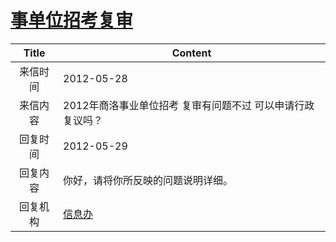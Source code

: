 # <a href="http://www.shangluo.gov.cn/zmhd/ldxxxx.jsp?urltype=leadermail.LeaderMailContentUrl&wbtreeid=1112&leadermailid=1217">事单位招考复审</a>
| Title |                     Content                      |
|:-----:|--------------------------------------------------|
| 来信时间  | 2012-05-28                                       |
| 来信内容  | 2012年商洛事业单位招考 复审有问题不过 可以申请行政复议吗？                 |
| 回复时间  | 2012-05-29                                       |
| 回复内容  | 你好，请将你所反映的问题说明详细。                                |
| 回复机构  | <a href="../../categories/agencies/信息办.md">信息办</a> |